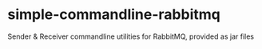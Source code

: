 # simple-commandline-rabbitmq
Sender &amp; Receiver commandline utilities for RabbitMQ, provided as jar files
